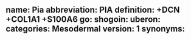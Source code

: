 name: Pia
abbreviation: PIA
definition: +DCN +COL1A1 +S100A6
go:
shogoin: 
uberon:
categories: Mesodermal
version: 1
synonyms:
---

